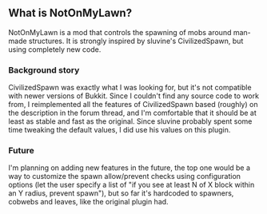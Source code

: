What is NotOnMyLawn?
--------------------

NotOnMyLawn is a mod that controls the spawning of mobs around man-made 
structures. It is strongly inspired by sluvine's CivilizedSpawn, but using 
completely new code.

### Background story

CivilizedSpawn was exactly what I was looking for, but it's not compatible
with newer versions of Bukkit. Since I couldn't find any source code to work
from, I reimplemented all the features of CivilizedSpawn based (roughly) on
the description in the forum thread, and I'm comfortable that it should be at
least as stable and fast as the original. Since sluvine probably spent some 
time tweaking the default values, I did use his values on this plugin.

### Future

I'm planning on adding new features in the future, the top one would be a way
to customize the spawn allow/prevent checks using configuration options (let
the user specify a list of "if you see at least N of X block within an Y 
radius, prevent spawn"), but so far it's hardcoded to spawners, cobwebs and
leaves, like the original plugin had.
